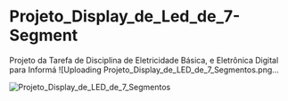 # Projeto_Display_de_Led_de_7-Segment
Projeto da Tarefa de Disciplina de Eletricidade Básica, e Eletrônica Digital para Informá
![Uploading Projeto_Display_de_LED_de_7_Segmentos.png…


![Projeto_Display_de_LED_de_7_Segmentos](https://github.com/user-attachments/assets/9eec8055-4d3a-4ee0-8d12-18627fa1eed5)
